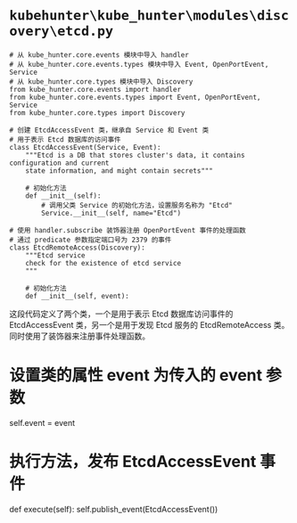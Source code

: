 # `kubehunter\kube_hunter\modules\discovery\etcd.py`

```
# 从 kube_hunter.core.events 模块中导入 handler
# 从 kube_hunter.core.events.types 模块中导入 Event, OpenPortEvent, Service
# 从 kube_hunter.core.types 模块中导入 Discovery
from kube_hunter.core.events import handler
from kube_hunter.core.events.types import Event, OpenPortEvent, Service
from kube_hunter.core.types import Discovery

# 创建 EtcdAccessEvent 类，继承自 Service 和 Event 类
# 用于表示 Etcd 数据库的访问事件
class EtcdAccessEvent(Service, Event):
    """Etcd is a DB that stores cluster's data, it contains configuration and current
    state information, and might contain secrets"""

    # 初始化方法
    def __init__(self):
        # 调用父类 Service 的初始化方法，设置服务名称为 "Etcd"
        Service.__init__(self, name="Etcd")

# 使用 handler.subscribe 装饰器注册 OpenPortEvent 事件的处理函数
# 通过 predicate 参数指定端口号为 2379 的事件
class EtcdRemoteAccess(Discovery):
    """Etcd service
    check for the existence of etcd service
    """

    # 初始化方法
    def __init__(self, event):
```
这段代码定义了两个类，一个是用于表示 Etcd 数据库访问事件的 EtcdAccessEvent 类，另一个是用于发现 Etcd 服务的 EtcdRemoteAccess 类。同时使用了装饰器来注册事件处理函数。
# 设置类的属性 event 为传入的 event 参数
self.event = event

# 执行方法，发布 EtcdAccessEvent 事件
def execute(self):
    self.publish_event(EtcdAccessEvent())
```